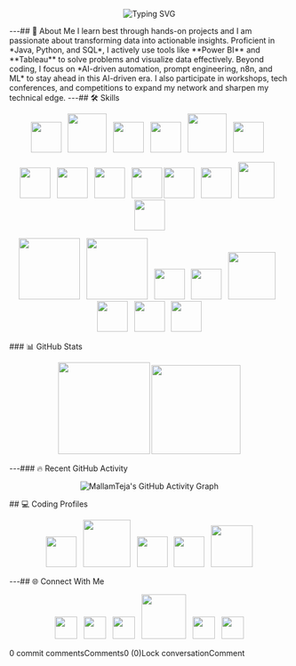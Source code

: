 <p align="center">  <img src="https://readme-typing-svg.demolab.com?font=Fira+Code&weight=600&size=35&duration=3000&pause=650&color=32CD32&center=true&vCenter=true&width=870&repeat=true&lines=Hello%20%F0%9F%91%8B%2C%20I%27m%20Teja;Data%20Analytics;Fullstack;AI%20Enthusiast&cacheBust=1" alt="Typing SVG" /></p>---## 🚀 About Me  I learn best through hands-on projects and I am passionate about transforming data into actionable insights.  Proficient in *Java, Python, and SQL*, I actively use tools like **Power BI** and **Tableau** to solve problems and visualize data effectively.  Beyond coding, I focus on *AI-driven automation, prompt engineering, n8n, and ML* to stay ahead in this AI-driven era.  I also participate in workshops, tech conferences, and competitions to expand my network and sharpen my technical edge.  ---## 🛠 Skills  <p align="center">  <img src="https://upload.wikimedia.org/wikipedia/commons/c/c3/Python-logo-notext.svg" width="55"/>&nbsp;&nbsp;  <img src="https://cdn-icons-png.flaticon.com/512/226/226777.png" width="70"/>&nbsp;&nbsp;  <img src="https://cdn-icons-png.flaticon.com/512/919/919825.png" width="55"/>&nbsp;&nbsp;  <img src="https://cdn.worldvectorlogo.com/logos/mongodb-icon-1.svg" width="55"/>&nbsp;&nbsp;  <img src="https://upload.wikimedia.org/wikipedia/en/d/dd/MySQL_logo.svg" width="70"/>&nbsp;&nbsp;  <img src="https://cdn-icons-png.flaticon.com/512/4248/4248443.png" width="55"/>&nbsp;&nbsp;</p><p align="center">  <img src="https://cdn-icons-png.flaticon.com/512/732/732212.png" width="55"/>&nbsp;&nbsp;  <img src="https://cdn-icons-png.flaticon.com/512/732/732190.png" width="55"/>&nbsp;&nbsp;  <img src="https://cdn-icons-png.flaticon.com/512/5968/5968292.png" width="55"/>&nbsp;&nbsp;  <img src="https://cdn.worldvectorlogo.com/logos/react-2.svg" width="55"/>  <img src="https://cdn.worldvectorlogo.com/logos/tailwindcss.svg" width="55"/>&nbsp;&nbsp;  <img src="https://cdn.worldvectorlogo.com/logos/git-icon.svg" width="55"/>&nbsp;&nbsp;  <img src="https://cdn-icons-png.flaticon.com/512/919/919853.png" width="65"/>&nbsp;&nbsp;  <img src="https://cdn-icons-png.flaticon.com/512/733/733553.png" width="55"/></p> <p align="center">  <img src="https://upload.wikimedia.org/wikipedia/commons/3/31/NumPy_logo_2020.svg" width="110"/>&nbsp;&nbsp;  <img src="https://upload.wikimedia.org/wikipedia/commons/e/ed/Pandas_logo.svg" width="110"/>&nbsp;&nbsp;  <img src="https://upload.wikimedia.org/wikipedia/commons/8/84/Matplotlib_icon.svg" width="55"/>&nbsp;&nbsp;  <img src="https://seaborn.pydata.org/_images/logo-mark-lightbg.svg" width="55"/>&nbsp;&nbsp;  <img src="https://pytorch.org/assets/images/pytorch-logo.png" width="85"/>&nbsp;&nbsp;  <img src="https://cdn.worldvectorlogo.com/logos/tensorflow-2.svg" width="55"/>&nbsp;&nbsp;  <img src="https://upload.wikimedia.org/wikipedia/commons/c/cf/New_Power_BI_Logo.svg" width="55"/>&nbsp;&nbsp;  <img src="https://cdn.worldvectorlogo.com/logos/tableau-software.svg" width="55"/></p>### 📊 GitHub Stats  <p align="center">  <img src="https://streak-stats.demolab.com/?user=MallamTeja&theme=dark&background=0D1117&ring=228B22&fire=228B22&currStreakLabel=228B22&sideLabels=228B22&dates=228B22" height="165"/>  <img src="https://github-readme-stats.vercel.app/api?username=MallamTeja&show_icons=true&theme=github_dark&include_all_commits=true&count_private=true&title_color=228B22&icon_color=228B22&text_color=228B22&bg_color=0D1117" height="160"/></p>---### 🔥 Recent GitHub Activity<p align="center">  <img src="https://github-readme-activity-graph.vercel.app/graph?username=MallamTeja&bg_color=0D1117&color=32CD32&line=fafafa&point=228B22&area=true&hide_border=true" alt="MallamTeja's GitHub Activity Graph" /></p>## 💻 Coding Profiles  <p align="center">  <a href="https://leetcode.com/tejamallam026" target="_blank"><img src="https://upload.wikimedia.org/wikipedia/commons/1/19/LeetCode_logo_black.png" width="55"/></a>&nbsp;&nbsp;  <a href="https://www.codechef.com/users/tejamallam" target="_blank"><img src="https://cdn.codechef.com/sites/all/themes/abessive/cc-logo.png" width="85"/></a>&nbsp;&nbsp;  <a href="https://www.hackerrank.com/mallamteja" target="_blank"><img src="https://cdn.worldvectorlogo.com/logos/hackerrank.svg" width="55"/></a>&nbsp;&nbsp;  <a href="https://codeforces.com/profile/tejamallam" target="_blank"><img src="https://cdn.iconscout.com/icon/free/png-256/free-code-forces-3521352-2944796.png" width="55"/></a>&nbsp;&nbsp;  <a href="https://auth.geeksforgeeks.org/user/mallamsi8z/" target="_blank"><img src="https://upload.wikimedia.org/wikipedia/commons/4/43/GeeksforGeeks.svg" width="75"/></a></p>---## 🌐 Connect With Me  <p align="center">  <a href="https://www.linkedin.com/in/tejamallam/" target="_blank"><img src="https://cdn-icons-png.flaticon.com/512/174/174857.png" width="40"/></a>&nbsp;&nbsp;  <a href="https://x.com/Mallam_Teja?s=09" target="_blank"><img src="https://cdn-icons-png.flaticon.com/512/5969/5969020.png" width="40"/></a>&nbsp;&nbsp;  <a href="https://www.reddit.com/user/Salt_Owl5906/" target="_blank"><img src="https://cdn-icons-png.flaticon.com/512/3670/3670226.png" width="40"/></a>&nbsp;&nbsp;  <a href="https://unstop.com/u/tejakqba8271" target="_blank"><img src="https://d8it4huxumps7.cloudfront.net/uploads/images/unstop/unstop-logo.svg" width="80"/></a>&nbsp;&nbsp;  <a href="https://www.figma.com/@tejamallam" target="_blank"><img src="https://cdn-icons-png.flaticon.com/512/5968/5968705.png" width="40"/></a>&nbsp;&nbsp;  <a href="https://discord.com/users/tej_patel_" target="_blank"><img src="https://cdn-icons-png.flaticon.com/512/2111/2111370.png" width="40"/></a></p>
0 commit commentsComments0 (0)Lock conversationComment
